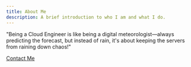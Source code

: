 ```yaml
---
title: About Me
description: A brief introduction to who I am and what I do.
---
```


"Being a Cloud Engineer is like being a digital meteorologist—always predicting the forecast, but instead of rain, it's about keeping the servers from raining down chaos!"

[Contact Me](mailto:i@luanpt.me)

